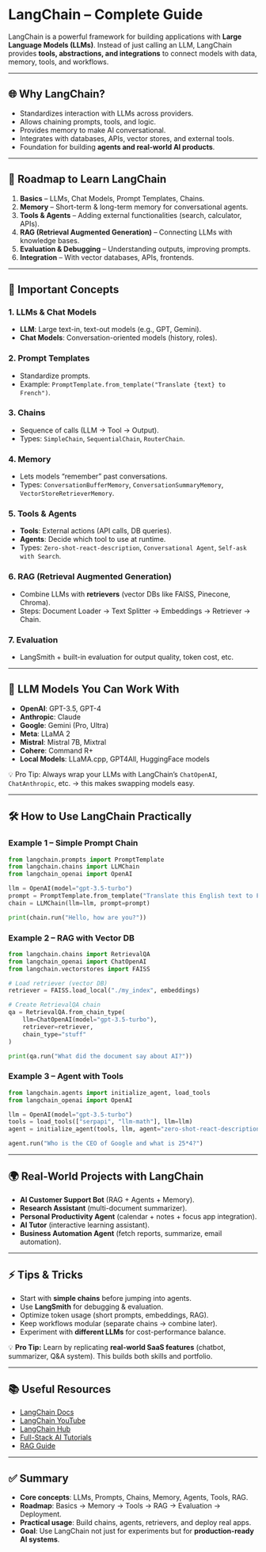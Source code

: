 # LangChain – Complete Guide

LangChain is a powerful framework for building applications with **Large Language Models (LLMs)**. Instead of just calling an LLM, LangChain provides **tools, abstractions, and integrations** to connect models with data, memory, tools, and workflows.

---

## 🌐 Why LangChain?
- Standardizes interaction with LLMs across providers.
- Allows chaining prompts, tools, and logic.
- Provides memory to make AI conversational.
- Integrates with databases, APIs, vector stores, and external tools.
- Foundation for building **agents and real-world AI products**.

---

## 📍 Roadmap to Learn LangChain
1. **Basics** – LLMs, Chat Models, Prompt Templates, Chains.
2. **Memory** – Short-term & long-term memory for conversational agents.
3. **Tools & Agents** – Adding external functionalities (search, calculator, APIs).
4. **RAG (Retrieval Augmented Generation)** – Connecting LLMs with knowledge bases.
5. **Evaluation & Debugging** – Understanding outputs, improving prompts.
6. **Integration** – With vector databases, APIs, frontends.

---

## 📘 Important Concepts

### 1. LLMs & Chat Models
- **LLM**: Large text-in, text-out models (e.g., GPT, Gemini).
- **Chat Models**: Conversation-oriented models (history, roles).

### 2. Prompt Templates
- Standardize prompts.
- Example: `PromptTemplate.from_template("Translate {text} to French")`.

### 3. Chains
- Sequence of calls (LLM → Tool → Output).
- Types: `SimpleChain`, `SequentialChain`, `RouterChain`.

### 4. Memory
- Lets models “remember” past conversations.
- Types: `ConversationBufferMemory`, `ConversationSummaryMemory`, `VectorStoreRetrieverMemory`.

### 5. Tools & Agents
- **Tools**: External actions (API calls, DB queries).
- **Agents**: Decide which tool to use at runtime.
- Types: `Zero-shot-react-description`, `Conversational Agent`, `Self-ask with Search`.

### 6. RAG (Retrieval Augmented Generation)
- Combine LLMs with **retrievers** (vector DBs like FAISS, Pinecone, Chroma).
- Steps: Document Loader → Text Splitter → Embeddings → Retriever → Chain.

### 7. Evaluation
- LangSmith + built-in evaluation for output quality, token cost, etc.

---

## 🤖 LLM Models You Can Work With
- **OpenAI**: GPT-3.5, GPT-4
- **Anthropic**: Claude
- **Google**: Gemini (Pro, Ultra)
- **Meta**: LLaMA 2
- **Mistral**: Mistral 7B, Mixtral
- **Cohere**: Command R+
- **Local Models**: LLaMA.cpp, GPT4All, HuggingFace models

💡 Pro Tip: Always wrap your LLMs with LangChain’s `ChatOpenAI`, `ChatAnthropic`, etc. → this makes swapping models easy.

---

## 🛠️ How to Use LangChain Practically

### Example 1 – Simple Prompt Chain
```python
from langchain.prompts import PromptTemplate
from langchain.chains import LLMChain
from langchain_openai import OpenAI

llm = OpenAI(model="gpt-3.5-turbo")
prompt = PromptTemplate.from_template("Translate this English text to French: {text}")
chain = LLMChain(llm=llm, prompt=prompt)

print(chain.run("Hello, how are you?"))
```

### Example 2 – RAG with Vector DB
```python
from langchain.chains import RetrievalQA
from langchain_openai import ChatOpenAI
from langchain.vectorstores import FAISS

# Load retriever (vector DB)
retriever = FAISS.load_local("./my_index", embeddings)

# Create RetrievalQA chain
qa = RetrievalQA.from_chain_type(
    llm=ChatOpenAI(model="gpt-3.5-turbo"),
    retriever=retriever,
    chain_type="stuff"
)

print(qa.run("What did the document say about AI?"))
```

### Example 3 – Agent with Tools
```python
from langchain.agents import initialize_agent, load_tools
from langchain_openai import OpenAI

llm = OpenAI(model="gpt-3.5-turbo")
tools = load_tools(["serpapi", "llm-math"], llm=llm)
agent = initialize_agent(tools, llm, agent="zero-shot-react-description", verbose=True)

agent.run("Who is the CEO of Google and what is 25*4?")
```

---

## 🌍 Real-World Projects with LangChain
- **AI Customer Support Bot** (RAG + Agents + Memory).
- **Research Assistant** (multi-document summarizer).
- **Personal Productivity Agent** (calendar + notes + focus app integration).
- **AI Tutor** (interactive learning assistant).
- **Business Automation Agent** (fetch reports, summarize, email automation).

---

## ⚡ Tips & Tricks
- Start with **simple chains** before jumping into agents.
- Use **LangSmith** for debugging & evaluation.
- Optimize token usage (short prompts, embeddings, RAG).
- Keep workflows modular (separate chains → combine later).
- Experiment with **different LLMs** for cost-performance balance.

💡 **Pro Tip:** Learn by replicating **real-world SaaS features** (chatbot, summarizer, Q&A system). This builds both skills and portfolio.

---

## 📚 Useful Resources
- [LangChain Docs](https://python.langchain.com/)
- [LangChain YouTube](https://www.youtube.com/@LangChain)
- [LangChain Hub](https://smith.langchain.com/hub)
- [Full-Stack AI Tutorials](https://www.youtube.com/@fullstackai)
- [RAG Guide](https://python.langchain.com/docs/use_cases/question_answering/)

---

## ✅ Summary
- **Core concepts**: LLMs, Prompts, Chains, Memory, Agents, Tools, RAG.
- **Roadmap**: Basics → Memory → Tools → RAG → Evaluation → Deployment.
- **Practical usage**: Build chains, agents, retrievers, and deploy real apps.
- **Goal**: Use LangChain not just for experiments but for **production-ready AI systems**.
